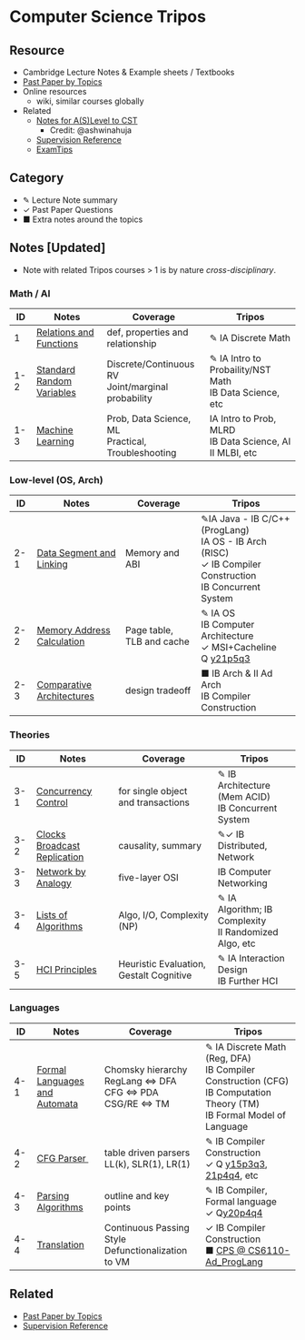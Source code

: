 # Computer Science Tripos

## Resource

- Cambridge Lecture Notes  & Example sheets  / Textbooks
- [Past Paper by Topics](./Past_Paper.html)
- Online resources
  - wiki, similar courses globally
- Related
  - [Notes for A(S)Level to CST ](https://github.com/ashwinahuja/Cambridge-Computer-Science-Tripos-Notes)
    - Credit: @ashwinahuja
  - [Supervision Reference](./Supervision_Reference.html)
  - [ExamTips](./Note/Tips.pdf)

## Category

- ✎ Lecture Note summary
- ✓ Past Paper Questions
- ■ Extra notes around the topics

## Notes [Updated]

- Note with related Tripos courses > 1 is by nature *cross-disciplinary*.

### Math / AI

| ID  | Notes                                                                         | Coverage                                               | Tripos                                                            |
| --- | ----------------------------------------------------------------------------- | ------------------------------------------------------ | ----------------------------------------------------------------- |
| 1   | [Relations and Functions](./Note/Relation_Function.pdf)                          | def, properties and<br />relationship                  | ✎ IA Discrete Math                                               |
| 1-2 | [Standard Random Variables](./Note/Standard%20Random%20Variables.pdf)            | Discrete/Continuous RV<br />Joint/marginal probability | ✎ IA Intro to Probaility/NST Math<br />IB Data Science, etc      |
| 1-3 | [Machine Learning](https://peterhuistyping.github.io/Machine_Learning_Guidance/) | Prob, Data Science, ML<br />Practical, Troubleshooting | IA Intro to Prob, MLRD<br />IB Data Science, AI<br />II MLBI, etc |

### Low-level (OS, Arch)

| ID  | Notes                                                              | Coverage                  | Tripos                                                                                                                                   |
| --- | ------------------------------------------------------------------ | ------------------------- | ---------------------------------------------------------------------------------------------------------------------------------------- |
| 2-1 | [Data Segment and Linking](./Note/Data%20Segment%20and%20Linking.pdf) | Memory and ABI           | ✎IA Java - IB C/C++ (ProgLang)<br />IA OS - IB Arch (RISC)<br />✓ IB Compiler Construction<br />IB Concurrent System                   |
| 2-2 | [Memory Address Calculation](./Note/Memory%20Calculation.pdf)         | Page table, TLB and cache | ✎ IA OS<br />IB Computer Architecture<br />✓ MSI+Cacheline Q [y21p5q3](https://www.cl.cam.ac.uk/teaching/exams/pastpapers/y2021p5q3.pdf) |
| 2-3 | [Comparative Architectures](./Note/Comparative%20Architectures.pdf)   | design tradeoff           | ■ IB Arch & II Ad Arch<br />IB Compiler Construction                                                                                    |

### Theories

| ID  | Notes                                                                    | Coverage                                       | Tripos                                                        |
| --- | ------------------------------------------------------------------------ | ---------------------------------------------- | ------------------------------------------------------------- |
| 3-1 | [Concurrency Control](./Note/Concurrency%20Control.pdf)                     | for single object<br /> and transactions       | ✎ IB Architecture (Mem ACID)<br />IB Concurrent System       |
| 3-2 | [Clocks Broadcast Replication](./Note/Clocks%20Broadcast%20Replication.pdf) | causality, summary                            | ✎✓ IB Distributed, Network                                  |
| 3-3 | [Network by Analogy](./Note/Network%20by%20Analogy.pdf)                     | five-layer OSI                                | IB Computer Networking                                        |
| 3-4 | [Lists of Algorithms](./Note/Lists%20of%20Algorithms.pdf)                   | Algo, I/O, Complexity (NP)                    | ✎ IA Algorithm; IB Complexity<br />II Randomized Algo, etc |
| 3-5 | [HCI Principles](./Note/HCI.pdf)                                            | Heuristic Evaluation,<br />  Gestalt Cognitive | ✎ IA Interaction Design<br />IB Further HCI                 |

### Languages

| ID  | Notes                                                             | Coverage                                                                 | Tripos                                                                                                                                                                                       |
| --- | ----------------------------------------------------------------- | ------------------------------------------------------------------------ | -------------------------------------------------------------------------------------------------------------------------------------------------------------------------------------------- |
| 4-1 | [Formal Languages <br />and Automata](./Note/Formal%20Languages.pdf) | Chomsky hierarchy<br />RegLang ⇔ DFA<br />CFG ⇔ PDA<br />CSG/RE ⇔ TM | ✎ IA Discrete Math (Reg, DFA)<br />IB Compiler Construction (CFG)<br />IB Computation Theory (TM)<br />IB Formal Model of Language                                                          |
| 4-2 | [CFG Parser ](./Note/Parsing.pdf)                                   | table driven parsers<br />LL(k), SLR(1), LR(1)                           | ✎ IB Compiler Construction<br />✓ Q [y15p3q3](https://www.cl.cam.ac.uk/teaching/exams/pastpapers/y2015p3q3.pdf), [21p4q4](https://www.cl.cam.ac.uk/teaching/exams/pastpapers/y2021p4q4.pdf), etc |
| 4-3 | [Parsing Algorithms](./Note/Parsing%20outline.pdf)                   | outline and key points                                                   | ✎ IB Compiler, Formal language<br />   ✓ Q[y20p4q4](https://www.cl.cam.ac.uk/teaching/exams/pastpapers/y2020p4q4.pdf)                                                                         |
| 4-4 | [Translation](./Note/Translation.pdf)                                | Continuous Passing Style<br />Defunctionalization to VM                  | ✓ IB Compiler Construction<br />■ [CPS @ CS6110-Ad_ProgLang](./Ref/IBCompiler/CPS.pdf)                                                                                                        |

## Related

- [Past Paper by Topics](./Past_Paper.html)
- [Supervision Reference](./Supervision_Reference.html)
